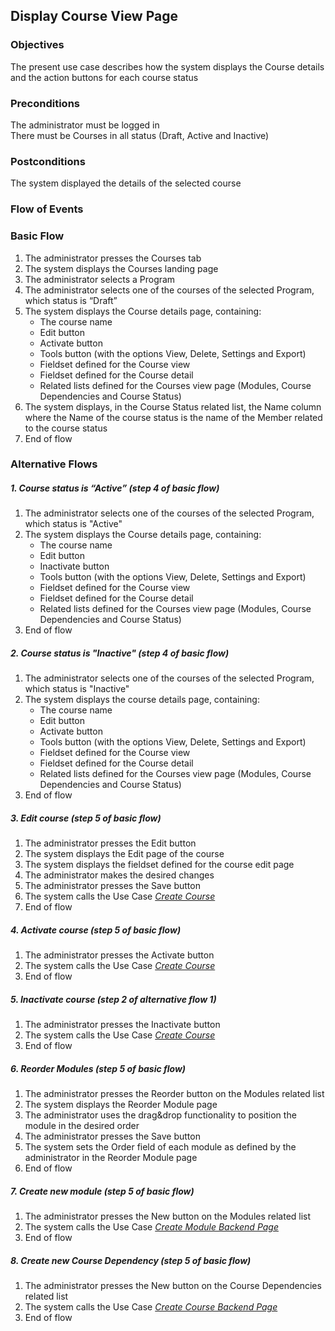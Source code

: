 ## Display Course View Page
 
### Objectives
The present use case describes how the system displays the Course details and the action buttons for each course status
 
### Preconditions
The administrator must be logged in  
There must be Courses in all status (Draft, Active and Inactive)
 
### Postconditions
The system displayed the details of the selected course
 
### Flow of Events
 
### Basic Flow
   1. The administrator presses the Courses tab
   2. The system displays the Courses landing page
   3. The administrator selects a Program
   4. The administrator selects one of the courses of the selected Program, which status is “Draft”
   5. The system displays the Course details page, containing:
       - The course name
       - Edit button
       - Activate button
       - Tools button (with the options View, Delete, Settings and Export)
       - Fieldset defined for the Course view
       - Fieldset defined for the Course detail
       - Related lists defined for the Courses view page (Modules, Course Dependencies and Course Status)
   6. The system displays, in the Course Status related list, the Name column where the Name of the course status is the name of the Member related to the course status
   7. End of flow
 
### Alternative Flows
 
##### 1. Course status is “Active” (step 4 of basic flow)
   1. The administrator selects one of the courses of the selected Program, which status is "Active"
   2. The system displays the Course details page, containing:
       - The course name
       - Edit button
       - Inactivate button
       - Tools button (with the options View, Delete, Settings and Export)
       - Fieldset defined for the Course view
       - Fieldset defined for the Course detail
       - Related lists defined for the Courses view page (Modules, Course Dependencies and Course Status)
   3. End of flow
 
##### 2. Course status is "Inactive" (step 4 of basic flow)
   1. The administrator selects one of the courses of the selected Program, which status is "Inactive"
   2. The system displays the course details page, containing:
       - The course name
       - Edit button
       - Activate button
       - Tools button (with the options View, Delete, Settings and Export)
       - Fieldset defined for the Course view
       - Fieldset defined for the Course detail
       - Related lists defined for the Courses view page (Modules, Course Dependencies and Course Status)
   3. End of flow
 
##### 3. Edit course (step 5 of basic flow)
   1. The administrator presses the Edit button
   2. The system displays the Edit page of the course
   3. The system displays the fieldset defined for the course edit page
   4. The administrator makes the desired changes
   5. The administrator presses the Save button
   6. The system calls the Use Case [*Create Course*](https://github.com/FieloIncentiveAutomation/fieloelr/blob/feature/elrbackend/doc/UC-ELR-0001-Create%20Course.md)
   7. End of flow
 
##### 4. Activate course (step 5 of basic flow)
   1. The administrator presses the Activate button 
   2. The system calls the Use Case [*Create Course*](https://github.com/FieloIncentiveAutomation/fieloelr/blob/feature/elrbackend/doc/UC-ELR-0001-Create%20Course.md)
   3. End of flow
 
##### 5. Inactivate course (step 2 of alternative flow 1)
   1. The administrator presses the Inactivate button
   2. The system calls the Use Case [*Create Course*](https://github.com/FieloIncentiveAutomation/fieloelr/blob/feature/elrbackend/doc/UC-ELR-0001-Create%20Course.md)
   3. End of flow
 
##### 6. Reorder Modules (step 5 of basic flow)
   1. The administrator presses the Reorder button on the Modules related list
   2. The system displays the Reorder Module page
   3. The administrator uses the drag&drop functionality to position the module in the desired order
   4. The administrator presses the Save button
   5. The system sets the Order field of each module as defined by the administrator in the Reorder Module page
   6. End of flow
 
##### 7. Create new module (step 5 of basic flow)
   1. The administrator presses the New button on the Modules related list
   2. The system calls the Use Case [*Create Module Backend Page*](https://github.com/FieloIncentiveAutomation/fieloelr/blob/feature/elrbackend/doc/UC-ELR-0015-Create%20Module%20Backend%20Page.md)
   3. End of flow
 
##### 8. Create new Course Dependency (step 5 of basic flow)
   1. The administrator presses the New button on the Course Dependencies related list
   2. The system calls the Use Case [*Create Course Backend Page*](https://github.com/FieloIncentiveAutomation/fieloelr/blob/feature/elrbackend/doc/UC-ELR-0014-Create%20Course%20Backend%20Page.md)
   3. End of flow
